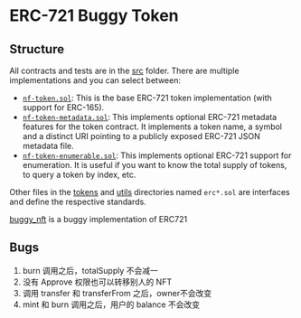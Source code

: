 # ERC-721 Buggy Token



## Structure

All contracts and tests are in the [src](src/) folder. There are multiple implementations and you can select between:

- [`nf-token.sol`](src/contracts/tokens/nf-token.sol): This is the base ERC-721 token implementation (with support for ERC-165).
- [`nf-token-metadata.sol`](src/contracts/tokens/nf-token-metadata.sol): This implements optional ERC-721 metadata features for the token contract. It implements a token name, a symbol and a distinct URI pointing to a publicly exposed ERC-721 JSON metadata file.
- [`nf-token-enumerable.sol`](src/contracts/tokens/nf-token-enumerable.sol): This implements optional ERC-721 support for enumeration. It is useful if you want to know the total supply of tokens, to query a token by index, etc.

Other files in the [tokens](src/contracts/tokens) and [utils](src/contracts/utils) directories named `erc*.sol` are interfaces and define the respective standards.

[buggy_nft](./src/contracts/buggy_nft.sol) is a buggy implementation of ERC721

## Bugs
1. burn 调用之后，totalSupply 不会减一
2. 没有 Approve 权限也可以转移别人的 NFT
3. 调用 transfer 和 transferFrom 之后，owner不会改变
4. mint 和 burn 调用之后，用户的 balance 不会改变